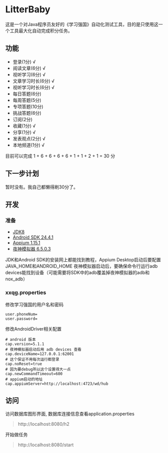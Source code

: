 # LitterBaby
这是一个对Java程序员友好的《学习强国》自动化测试工具，目的是只使用这一个工具最大化自动完成积分任务。

## 功能
  - 登录(1分) √
  - 阅读文章(6分) √
  - 视听学习(6分) √
  - 文章学习时长(6分) √
  - 视听学习时长(6分) √
  - 每日答题(6分)
  - 每周答题(5分)
  - 专项答题(10分)
  - 挑战答题(6分)
  - 订阅(2分)
  - 收藏(1分) √
  - 分享(1分) √
  - 发表观点(2分) √
  - 本地频道(1分) √
  
目前可以完成 1 + 6 + 6 + 6 + 6 + 1 + 1 + 2 + 1 = 30 分

## 下一步计划
  暂时没有。我自己都懒得刷30分了。

## 开发
### 准备
  - [JDK8](https://www.oracle.com/technetwork/java/javase/downloads/jdk8-downloads-2133151.html)
  - [Android SDK 24.4.1](https://www.androiddevtools.cn)
  - [Appium 1.15.1](http://appium.io/)
  - [夜神模拟器 6.5.0.3](https://www.yeshen.com/)

JDK和Android SDK的安装网上都能找到教程，Appium Desktop启动后要配置JAVA_HOME和ANDROID_HOME
夜神模拟器启动后，要确保命令行运行adb devices能找到设备（可能需要将SDK中的adb覆盖掉夜神模拟器的adb和nox_adb）

### xxqg.properties
修改学习强国的用户名和密码
```
user.phoneNum=
user.password=
```
修改AndroidDriver相关配置
```
# android 版本
cap.version=5.1.1
# 夜神模拟器启动后用 adb devices 查看
cap.deviceName=127.0.0.1:62001
# 这个保证不用每次运行都登录
cap.noReset=true
# 因为要debug所以这个设置得大一点
cap.newCommandTimeout=600
# appium启动的地址
cap.appiumServer=http://localhost:4723/wd/hub
```

## 访问
访问数据库图形界面, 数据库连接信息查看application.properties
> http://localhost:8080/h2 

开始做任务
> http://localhost:8080/start



  
  



